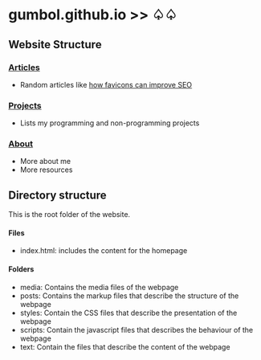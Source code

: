 # gumbol.github.io >> ♤♤

## Website Structure

### [Articles](https://gumbol.github.io/posts/blog.html)
* Random articles like [how favicons can improve SEO](https://gumbol.github.io/posts/blog-intro-to-favicon.html)

### [Projects](https://gumbol.github.io/posts/my-projects.html)
* Lists my programming and non-programming projects

### [About](https://gumbol.github.io/about.html)
* More about me
* More resources

## Directory structure
This is the root folder of the website.

#### Files
* index.html: includes the content for the homepage

#### Folders
- media: Contains the media files of the webpage
- posts: Contains the markup files that describe the structure of the webpage
- styles: Contain the CSS files that describe the presentation of the webpage
- scripts: Contain the javascript files that describes the behaviour of the webpage
- text: Contain the files that describe the content of the webpage
